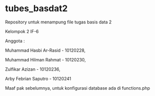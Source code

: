 # tubes_basdat2
Repository untuk menampung file tugas basis data 2

Kelompok 2 IF-6

Anggota : 

Muhammad Hasbi Ar-Rasid - 10120228,

Muhammad Hilman Rahmat - 10120230,

Zulfikar Azizan - 10120236,

Arby Febrian Saputro - 10120241

Maaf pak sebelumnya, untuk konfigurasi database ada di functions.php
